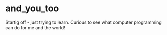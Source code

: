 # and_you_too

Startig off - just trying to learn. Curious to see what computer programming can do for me and the world! 
